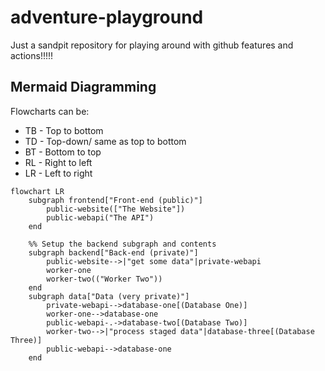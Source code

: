 # adventure-playground

Just a sandpit repository for playing around with github features and actions!!!!!

## Mermaid Diagramming

Flowcharts can be:

- TB - Top to bottom
- TD - Top-down/ same as top to bottom
- BT - Bottom to top
- RL - Right to left
- LR - Left to right

```mermaid
flowchart LR
    subgraph frontend["Front-end (public)"]
        public-website(["The Website"])
        public-webapi("The API")
    end

    %% Setup the backend subgraph and contents
    subgraph backend["Back-end (private)"]
        public-website-->|"get some data"|private-webapi
        worker-one
        worker-two(("Worker Two"))
    end
    subgraph data["Data (very private)"]
        private-webapi-->database-one[(Database One)]
        worker-one-->database-one
        public-webapi-.->database-two[(Database Two)]
        worker-two-->|"process staged data"|database-three[(Database Three)]
        public-webapi-->database-one
    end
```

